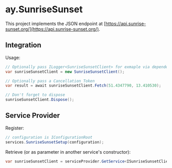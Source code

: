# ay.SunriseSunset

This project implements the JSON endpoint at [https://api.sunrise-sunset.org/](https://api.sunrise-sunset.org/).

## Integration

Usage:

```csharp
// Optionally pass ILogger<SunriseSunsetClient> for exmaple via dependency injection
var sunriseSunsetClient = new SunriseSunsetClient();

// Optionally pass a Cancellation Token
var result = await sunriseSunsetClient.Fetch(51.4347790, 13.410530);

// Don't forget to dispose
sunriseSunsetClient.Dispose();
```

## Service Provider

Register:

```csharp
// configuration is IConfigurationRoot
services.SunriseSunsetSetup(configuration);

```

Retrieve (or as parameter in another service's constructor):

```csharp
var sunriseSunsetClient = serviceProvider.GetService<ISunriseSunsetClient>();
```
